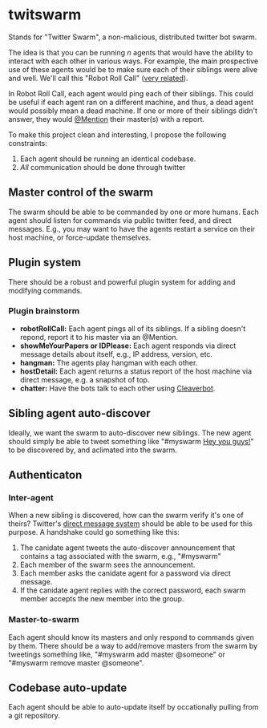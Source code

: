 # twitswarm
Stands for "Twitter Swarm", a non-malicious, distributed twitter bot swarm.

The idea is that you can be running *n* agents that would have the ability to interact with each other in various ways. For example, the main prospective use of these agents would be to make sure each of their siblings were alive and well. We'll call this "Robot Roll Call" ([very related](http://www.youtube.com/watch?v=wKvSfG_XYyU)). 

 In Robot Roll Call, each agent would ping each of their siblings. This could be useful if each agent ran on a different machine, and thus, a dead agent would possibly mean a dead machine. If one or more of their siblings didn't answer, they would [@Mention](http://support.twitter.com/entries/14023-what-are-replies-and-mentions) their master(s) with a report.

To make this project clean and interesting, I propose the following constraints:

1. Each agent should be running an identical codebase.
1. *All* communication should be done through twitter


## Master control of the swarm
The swarm should be able to be commanded by one or more humans. Each agent should listen for commands via public twitter feed, and direct messages. E.g., you may want to have the agents restart a service on their host machine, or force-update themselves.

## Plugin system
There should be a robust and powerful plugin system for adding and modifying commands.
### Plugin brainstorm
 * **robotRollCall:** Each agent pings all of its siblings. If a sibling doesn't repond, report it to his master via an @Mention.
 * **showMeYourPapers or IDPlease:** Each agent responds via direct message details about itself, e.g., IP address, version, etc.
 * **hangman:** The agents play hangman with each other.
 * **hostDetail:** Each agent returns a status report of the host machine via direct message, e.g. a snapshot of top.
 * **chatter:** Have the bots talk to each other using [Cleaverbot](http://www.cleverbot.com/).

## Sibling agent auto-discover
Ideally, we want the swarm to auto-discover new siblings. The new agent should simply be able to tweet something like "#myswarm [Hey you guys!](http://www.youtube.com/watch?v=mkB5-BHxKZI)" to be discovered by, and aclimated into the swarm.

## Authenticaton
### Inter-agent
When a new sibling is discovered, how can the swarm verify it's one of theirs? Twitter's [direct message system](http://support.twitter.com/entries/14606-what-is-a-direct-message-dm) should be able to be used for this purpose. A handshake could go something like this:

 1. The canidate agent tweets the auto-discover announcement that contains a tag associated with the swarm, e.g., "#myswarm"
 1. Each member of the swarm sees the announcement.
 1. Each member asks the canidate agent for a password via direct message.
 1. If the canidate agent replies with the correct password, each swarm member accepts the new member into the group.

### Master-to-swarm
Each agent should know its masters and only respond to commands given by them. There should be a way to add/remove masters from the swarm by tweetings something like, "#myswarm add master @someone" or "#myswarm remove master @someone".

## Codebase auto-update
Each agent should be able to auto-update itself by occationally pulling from a git repository.


